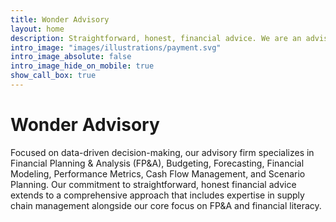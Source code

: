 ```yaml
---
title: Wonder Advisory
layout: home
description: Straightforward, honest, financial advice. We are an advisory firm that focuses on financial planning and analysis (FP&A) and overall financial literacy.
intro_image: "images/illustrations/payment.svg"
intro_image_absolute: false
intro_image_hide_on_mobile: true
show_call_box: true
---
```


# Wonder Advisory

Focused on data-driven decision-making, our advisory firm specializes in Financial Planning & Analysis (FP&A), Budgeting, Forecasting, Financial Modeling, Performance Metrics, Cash Flow Management, and Scenario Planning. Our commitment to straightforward, honest financial advice extends to a comprehensive approach that includes expertise in supply chain management alongside our core focus on FP&A and financial literacy.
